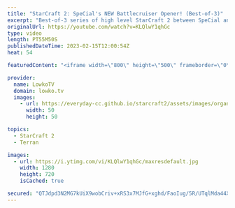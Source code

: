 ```yaml
---
title: "StarCraft 2: SpeCial's NEW Battlecruiser Opener! (Best-of-3)"
excerpt: "Best-of-3 series of high level StarCraft 2 between SpeCial and Elazer. In this series of Zerg versus Terran we watch a Terran play a variety of creative openers, that ultimately lead to Battlecruisers.  Support my work: https://patreon.com/lowkotv Lowko Merch: https://lowko.shop  My YouTube channels:"
originalUrl: https://youtube.com/watch?v=KLQlwY1qhGc
type: video
length: PT55M50S
publishedDateTime: 2023-02-15T12:00:54Z
heat: 54

featuredContent: "<iframe width=\"800\" height=\"500\" frameborder=\"0\" src=\"https://www.youtube.com/embed/KLQlwY1qhGc\" allow=\"accelerometer; autoplay; encrypted-media; gyroscope; picture-in-picture\" allowfullscreen></iframe>"

provider:
  name: LowkoTV
  domain: lowko.tv
  images:
    - url: https://everyday-cc.github.io/starcraft2/assets/images/organizations/lowko.tv-50x50.jpg
      width: 50
      height: 50

topics:
  - StarCraft 2
  - Terran

images:
  - url: https://i.ytimg.com/vi/KLQlwY1qhGc/maxresdefault.jpg
    width: 1280
    height: 720
    isCached: true

secured: "QTJdpd3N2MG7kUiX9wobCriv+xRS3x7MJfG+xghd/FaoIug/5R/UTqlMda44XdKwEtNU9MaJR6EBYIhoRxTv0I6i2bUQXh2aT+YotDIDzMisO9BEdhYQv4LGvLvCDR2XZRyIprPl8gr3sJk79TkK6l/midw2QXGerwX8f4j4jsZRCRbeTf6u2Uad3jlPlUaZiV0zkoDPBCUcGHPmpOGa50opGN/0EJNkTA4cBOhvIssI9OjeKkQNUW2gycO0VaBs2mxVTEMM9PsOHV/o8WxmpIoO+AmxuUX5GxB1wpS+3IEY5B3ecGhdtMX5AIxXEG/nz5RehJeF8meultnOMR/khostcyk5jb6xprdafJKdCa10uJxIuamMdvD9kJbHfIklx8blLT7Xj1cunLZZk1iF8NCNU5d9N4z0iZTP2LCQGeNsFySBz2tV3z0YLRpUNaYW;fl7YG7ywqwPWG5+kW79QWw=="
---
```


